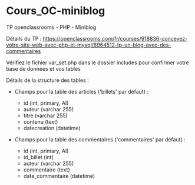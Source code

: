# Cours_OC-miniblog
TP openclassrooms - PHP - Miniblog

Détails du TP : https://openclassrooms.com/fr/courses/918836-concevez-votre-site-web-avec-php-et-mysql/6964512-tp-un-blog-avec-des-commentaires

Vérifiez le fichier var_set.php dans le dossier includes pour confirmer votre base de données et vos tables

Détails de la structure des tables :
- Champs pour la table des articles ('billets' par défaut) :
    - id (int, primary, AI)
    - auteur (varchar 255)
    - titre (varchar 255)
    - contenu (text)
    - datecreation (datetime)

- Champs pour la table des commentaires ('commentaires' par défaut) :
    - id (int, primary, AI)
    - id_billet (int)
    - auteur (varchar 255)
    - commentaire (text)
    - date_commentaire (datetime)